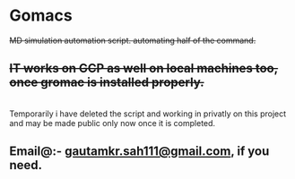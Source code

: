 # Gomacs 
<del>MD simulation automation script. automating half of the command.</del>
## <del>IT works on GCP as well on local machines too, once gromac is installed properly.</del>
<br>Temporarily i have deleted the script and working in privatly on this project and may be made public only now once it is completed.</br>
## Email@:- gautamkr.sah111@gmail.com, if you need.
